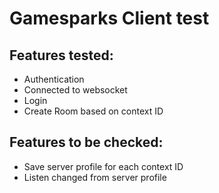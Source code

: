 # Gamesparks Client test
## Features tested:
- Authentication
- Connected to websocket
- Login
- Create Room based on context ID

## Features to be checked:
- Save server profile for each context ID
- Listen changed from server profile